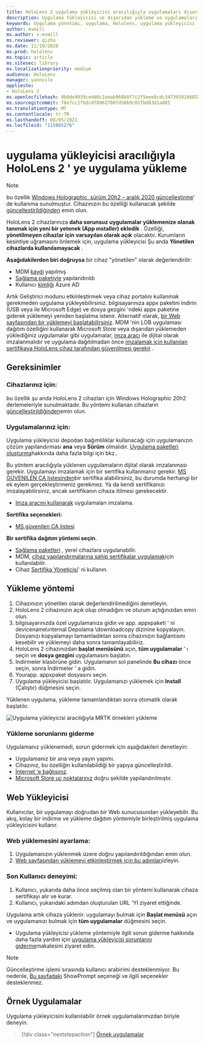 ```yaml
---
title: HoloLens 2 uygulama yükleyicisi aracılığıyla uygulamaları dışarıdan yükleme ve yükleme
description: Uygulama Yükleyicisi ve dışarıdan yükleme ve uygulamaları kullanıcı arabirimi aracılığıyla yükleme hakkında bilgi edinin.
keywords: Uygulama yönetimi, uygulama, Hololens, uygulama yükleyicisi
author: evmill
ms.author: v-evmill
ms.reviewer: qizho
ms.date: 11/10/2020
ms.prod: hololens
ms.topic: article
ms.sitesec: library
ms.localizationpriority: medium
audience: HoloLens
manager: yannisle
appliesto:
- HoloLens 2
ms.openlocfilehash: 0b0de9039ce4d0c1eeab968b0f7c2f5eee8cdc34739391b6022b409325955350
ms.sourcegitcommit: f8e7cc2fbdcdf8962700fd50b9c017bd83d1ad65
ms.translationtype: MT
ms.contentlocale: tr-TR
ms.lasthandoff: 08/05/2021
ms.locfileid: "115665276"
---
```

# <a name="install-apps-on-hololens-2-via-app-installer"></a>uygulama yükleyicisi aracılığıyla HoloLens 2 ' ye uygulama yükleme

> [!NOTE]
> bu özellik [Windows Holographic, sürüm 20h2 – aralık 2020 güncelleştirme](hololens-release-notes.md)' de kullanıma sunulmuştur. Cihazınızın bu özelliği kullanacak şekilde [güncelleştirildiğinden](hololens-update-hololens.md) emin olun.

HoloLens 2 cihazlarınıza **daha sorunsuz uygulamalar yüklemenize olanak tanımak için yeni bir yetenek (App ınstaller) ekledik** . Özelliği, **yönetilmeyen cihazlar için varsayılan olarak açık** olacaktır. Kurumların kesintiye uğramasını önlemek için, uygulama yükleyicisi Şu anda **Yönetilen cihazlarda kullanılamayacak** .  

**Aşağıdakilerden biri doğruysa** bir cihaz "yönetilen" olarak değerlendirilir:

- MDM [kaydı](hololens-enroll-mdm.md) yapılmış
- [Sağlama paketiyle](hololens-provisioning.md) yapılandırıldı
- Kullanıcı [kimliği](hololens-identity.md) Azure AD

Artık Geliştirici modunu etkinleştirmek veya cihaz portalını kullanmak gerekmeden uygulama yükleyebilirsiniz.  bilgisayarınıza appx paketini indirin (USB veya ile Microsoft Edge) ve dosya gezgini 'ndeki appx paketine giderek yüklemeyi yeniden başlatma istenir.  Alternatif olarak, [bir Web sayfasından bir yüklemeyi başlatabilirsiniz](/windows/msix/app-installer/installing-windows10-apps-web). MDM 'nin LOB uygulaması dağıtım özelliğini kullanarak Microsoft Store veya dışarıdan yüklemeden yüklediğiniz uygulamalar gibi uygulamalar, [imza aracı](/windows/win32/appxpkg/how-to-sign-a-package-using-signtool) ile dijital olarak imzalanmalıdır ve uygulama dağıtılmadan önce [imzalamak için kullanılan sertifikaya HoloLens cihaz tarafından güvenilmesi gerekir](/windows/win32/appxpkg/how-to-sign-a-package-using-signtool#security-considerations) .

## <a name="requirements"></a>Gereksinimler

### <a name="for-your-devices"></a>Cihazlarınız için:

bu özellik şu anda HoloLens 2 cihazları için Windows Holographic 20h2 derlemeleriyle sunulmaktadır. Bu yöntemi kullanan cihazların [güncelleştirildiğinden](hololens-update-hololens.md)emin olun.

### <a name="for-your-apps"></a>Uygulamalarınız için:

Uygulama yükleyicisi depodan bağımlılıklar kullanacağı için uygulamanızın çözüm yapılandırması **ana** veya **Sürüm** olmalıdır. [Uygulama paketleri oluşturma](/windows/msix/app-installer/create-appinstallerfile-vs)hakkında daha fazla bilgi için bkz..

Bu yöntem aracılığıyla yüklenen uygulamaların dijital olarak imzalanması gerekir. Uygulamayı imzalamak için bir sertifika kullanmanız gerekir. [MS GÜVENILEN CA listesinden](https://ccadb-public.secure.force.com/microsoft/IncludedCACertificateReportForMSFT)bir sertifika alabilirsiniz, bu durumda herhangi bir ek eylem gerçekleştirmeniz gerekmez. Ya da kendi sertifikanızı imzalayabilirsiniz, ancak sertifikanın cihaza itilmesi gerekecektir.

- [Imza aracını kullanarak](/windows/win32/appxpkg/how-to-sign-a-package-using-signtool) uygulamaları imzalama.

**Sertifika seçenekleri:**

- [MS güvenilen CA listesi](https://ccadb-public.secure.force.com/microsoft/IncludedCACertificateReportForMSFT)

**Bir sertifika dağıtım yöntemi seçin.**

- [Sağlama paketleri](hololens-provisioning.md) , yerel cihazlara uygulanabilir.
- MDM, [cihaz yapılandırmalarına sahip sertifikalar uygulamak](/mem/intune/protect/certificates-configure)için kullanılabilir.
- Cihaz [Sertifika Yöneticisi](certificate-manager.md)' ni kullanın.

## <a name="installation-method"></a>Yükleme yöntemi

1. Cihazınızın yönetilen olarak değerlendirilmediğini denetleyin.
1. HoloLens 2 cihazınızın açık olup olmadığını ve oturum açtığınızdan emin olun.
1. bilgisayarınızda özel uygulamanıza gidin ve app. appxpaketi ' ni devicename\ınternal Depolama \downloadcopy dizinine kopyalayın.
    Dosyanızı kopyalamayı tamamladıktan sonra cihazınızın bağlantısını kesebilir ve yüklemeyi daha sonra tamamlayabiliriz.
1. HoloLens 2 cihazınızdan **başlat menüsünü** açın, **tüm uygulamalar** ' ı seçin ve **dosya gezgini** uygulamasını başlatın.
1. Indirmeler klasörüne gidin. Uygulamanın sol panelinde **Bu cihazı** önce seçin, sonra İndirmeler ' a gidin.
1. Yourapp. appxpaket dosyasını seçin.
1. Uygulama yükleyicisi başlatılır. Uygulamanızı yüklemek için **Install** (Çalıştır) düğmesini seçin.

Yüklenen uygulama, yükleme tamamlandıktan sonra otomatik olarak başlatılır.

![Uygulama yükleyicisi aracılığıyla MRTK örnekleri yükleme](images/hololens-app-installer-picture.jpg)

### <a name="troubleshooting-installs"></a>Yükleme sorunlarını giderme

Uygulamanız yüklenemedi, sorun gidermek için aşağıdakileri denetleyin:

- Uygulamanız bir ana veya yayın yapımı.
- Cihazınız, bu özelliğin kullanılabildiği bir yapıya güncelleştirildi.
- [İnternet 'e bağlısınız](hololens-network.md).
- [Microsoft Store uç noktalarınız](hololens-offline.md) doğru şekilde yapılandırılmıştır.  

## <a name="web-installer"></a>Web Yükleyicisi

Kullanıcılar, bir uygulamayı doğrudan bir Web sunucusundan yükleyebilir. Bu akış, kolay bir indirme ve yükleme dağıtım yöntemiyle birleştirilmiş uygulama yükleyicisini kullanır.

### <a name="how-to-set-up-web-install"></a>Web yüklemesini ayarlama:

1. Uygulamanızın yüklenmek üzere doğru yapılandırıldığından emin olun.
1. [Web sayfasından yüklemeyi etkinleştirmek için bu adımları](/windows/msix/app-installer/installing-windows10-apps-web#how-to-enable-this-on-a-webpage)izleyin.

### <a name="end-user-experience"></a>Son Kullanıcı deneyimi:

1. Kullanıcı, yukarıda daha önce seçilmiş olan bir yöntemi kullanarak cihaza sertifikayı alır ve kurar.
1. Kullanıcı, yukarıdaki adımdan oluşturulan URL 'YI ziyaret ettiğinde.

Uygulama artık cihaza yüklenir. uygulamayı bulmak için **Başlat menüsü** açın ve uygulamanızı bulmak için **tüm uygulamalar** düğmesini seçin.

- Uygulama yükleyicisi yükleme yöntemiyle ilgili sorun giderme hakkında daha fazla yardım için [uygulama yükleyicisi sorunlarını giderme](/windows/msix/app-installer/troubleshoot-appinstaller-issues)makalesini ziyaret edin.

> [!NOTE]
> Güncelleştirme işlemi sırasında kullanıcı arabirimi desteklenmiyor. Bu nedenle, [Bu sayfadaki](/windows/msix/app-installer/update-settings) ShowPrompt seçeneği ve ilgili seçenekler desteklenmez.

## <a name="sample-apps"></a>Örnek Uygulamalar

Uygulama yükleyicisini kullanılabilir örnek uygulamalarımızdan biriyle deneyin. 
> [!div class="nextstepaction"]
> [Örnek uygulamalar](/windows/mixed-reality/develop/features-and-samples)
